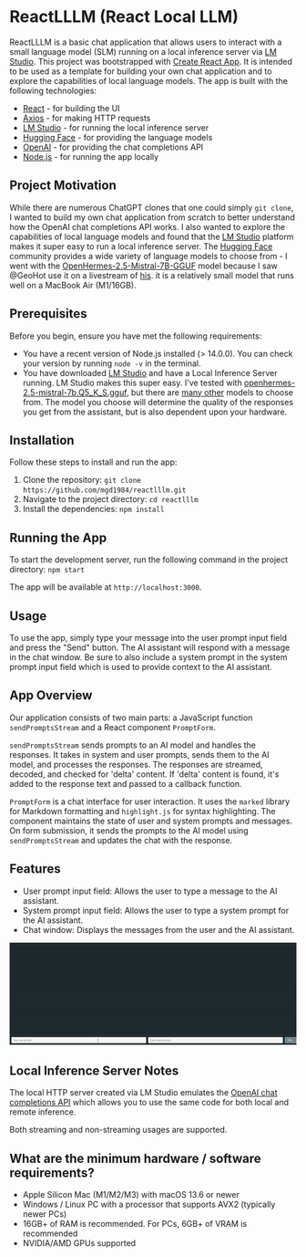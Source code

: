 # ReactLLLM (React Local LLM)

ReactLLLM is a basic chat application that allows users to interact with a small language model (SLM) running on a local inference server via [LM Studio](https://lmstudio.ai). This project was bootstrapped with [Create React App](www.github.com/facebook/create-react-app). It is intended to be used as a template for building your own chat application and to explore the capabilities of local language models. The app is built with the following technologies:

- [React](https://reactjs.org/) - for building the UI
- [Axios]() - for making HTTP requests
- [LM Studio](https://lmstudio.ai/)  - for running the local inference server
- [Hugging Face](https://huggingface.co/) - for providing the language models
- [OpenAI](https://openai.com/) - for providing the chat completions API
- [Node.js](https://nodejs.org/en/) - for running the app locally


## Project Motivation

While there are numerous ChatGPT clones that one could simply `git clone`, I wanted to build my own chat application from scratch to better understand how the OpenAI chat completions API works. I also wanted to explore the capabilities of local language models and found that the [LM Studio](https://lmstudio.ai/) platform makes it super easy to run a local inference server. The [Hugging Face](https://huggingface.co/) community provides a wide variety of language models to choose from - I went with the [OpenHermes-2.5-Mistral-7B-GGUF](https://huggingface.co/TheBloke/OpenHermes-2.5-Mistral-7B-GGUF) model because I saw @GeoHot use it on a livestream of [his](https://www.youtube.com/watch?v=2QO3vzwHXhg&ab_channel=georgehotzarchive). it is a relatively small model that runs well on a MacBook Air (M1/16GB). 

## Prerequisites

Before you begin, ensure you have met the following requirements:

- You have a recent version of Node.js installed (> 14.0.0). You can check your version by running `node -v` in the terminal.
- You have downloaded [LM Studio](https://lmstudio.ai/) and have a Local Inference Server running. LM Studio makes this super easy. I've tested with [openhermes-2.5-mistral-7b.Q5_K_S.gguf](https://huggingface.co/TheBloke/OpenHermes-2.5-Mistral-7B-GGUF), but there are [many other](https://huggingface.co/TheBloke) models to choose from. The model you choose will determine the quality of the responses you get from the assistant, but is also dependent upon your hardware. 


## Installation

Follow these steps to install and run the app:

1. Clone the repository: `git clone https://github.com/mgd1984/reactlllm.git`
2. Navigate to the project directory: `cd reactlllm`
3. Install the dependencies: `npm install`


## Running the App

To start the development server, run the following command in the project directory: `npm start`

The app will be available at `http://localhost:3000`.

## Usage

To use the app, simply type your message into the user prompt input field and press the "Send" button. The AI assistant will respond with a message in the chat window. Be sure to also include a system prompt in the system prompt input field which is used to provide context to the AI assistant. 

## App Overview

Our application consists of two main parts: a JavaScript function `sendPromptsStream` and a React component `PromptForm`.

`sendPromptsStream` sends prompts to an AI model and handles the responses. It takes in system and user prompts, sends them to the AI model, and processes the responses. The responses are streamed, decoded, and checked for 'delta' content. If 'delta' content is found, it's added to the response text and passed to a callback function.

`PromptForm` is a chat interface for user interaction. It uses the `marked` library for Markdown formatting and `highlight.js` for syntax highlighting. The component maintains the state of user and system prompts and messages. On form submission, it sends the prompts to the AI model using `sendPromptsStream` and updates the chat with the response.




## Features

- User prompt input field: Allows the user to type a message to the AI assistant.
- System prompt input field: Allows the user to type a system prompt for the AI assistant.
- Chat window: Displays the messages from the user and the AI assistant.

![Screenshot](ezgif.com-speed.gif)

## Local Inference Server Notes

The local HTTP server created via LM Studio emulates the [OpenAI chat completions API](https://platform.openai.com/docs/guides/text-generation/chat-completions-api) which allows you to use the same code for both local and remote inference.

Both streaming and non-streaming usages are supported.

## What are the minimum hardware / software requirements?
- Apple Silicon Mac (M1/M2/M3) with macOS 13.6 or newer
- Windows / Linux PC with a processor that supports AVX2 (typically newer PCs)
- 16GB+ of RAM is recommended. For PCs, 6GB+ of VRAM is recommended
- NVIDIA/AMD GPUs supported

